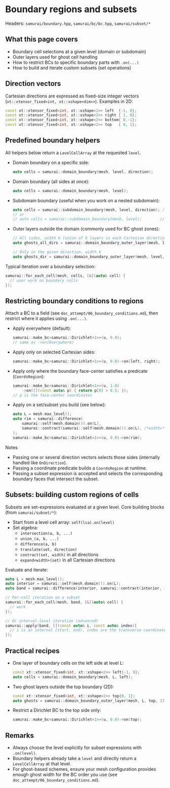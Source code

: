 # Boundary regions and subsets

Headers: `samurai/boundary.hpp`, `samurai/bc/bc.hpp`, `samurai/subset/*`

## What this page covers

- Boundary cell selections at a given level (domain or subdomain)
- Outer layers used for ghost cell handling
- How to restrict BCs to specific boundary parts with `.on(...)`
- How to build and iterate custom subsets (set operations)

## Direction vectors

Cartesian directions are expressed as fixed-size integer vectors (`xt::xtensor_fixed<int, xt::xshape<dim>>`). Examples in 2D:

```cpp
const xt::xtensor_fixed<int, xt::xshape<2>> left  {-1, 0};
const xt::xtensor_fixed<int, xt::xshape<2>> right { 1, 0};
const xt::xtensor_fixed<int, xt::xshape<2>> bottom{ 0,-1};
const xt::xtensor_fixed<int, xt::xshape<2>> top   { 0, 1};
```

## Predefined boundary helpers

All helpers below return a `LevelCellArray` at the requested `level`.

- Domain boundary on a specific side:

  ```cpp
  auto cells = samurai::domain_boundary(mesh, level, direction);
  ```

- Domain boundary (all sides at once):

  ```cpp
  auto cells = samurai::domain_boundary(mesh, level);
  ```

- Subdomain boundary (useful when you work on a nested subdomain):

  ```cpp
  auto cells = samurai::subdomain_boundary(mesh, level, direction); // single side
  // or
  // auto cells = samurai::subdomain_boundary(mesh, level);        // all sides
  ```

- Outer layers outside the domain (commonly used for BC ghost zones):

  ```cpp
  // All sides, width k (union of k layers in each Cartesian direction)
  auto ghosts_all_dirs = samurai::domain_boundary_outer_layer(mesh, level, /*layer_width=*/k);

  // Only in the given direction, width k
  auto ghosts_dir = samurai::domain_boundary_outer_layer(mesh, level, direction, /*layer_width=*/k);
  ```

Typical iteration over a boundary selection:

```cpp
samurai::for_each_cell(mesh, cells, [&](auto& cell) {
  // user work on boundary cells
});
```

## Restricting boundary conditions to regions

Attach a BC to a field (see `doc_attempt/06_boundary_conditions.md`), then restrict where it applies using `.on(...)`.

- Apply everywhere (default):

  ```cpp
  samurai::make_bc<samurai::Dirichlet<1>>(u, 0.0);
  // same as ->on(Everywhere)
  ```

- Apply only on selected Cartesian sides:

  ```cpp
  samurai::make_bc<samurai::Dirichlet<1>>(u, 0.0)->on(left, right);
  ```

- Apply only where the boundary face-center satisfies a predicate (`CoordsRegion`):

  ```cpp
  samurai::make_bc<samurai::Dirichlet<1>>(u, 1.0)
      ->on([](const auto& p) { return p[0] > 0.5; });
  // p is the face-center coordinates
  ```

- Apply on a set/subset you build (see below):

  ```cpp
  auto L = mesh.max_level();
  auto rim = samurai::difference(
      samurai::self(mesh.domain()).on(L),
      samurai::contract(samurai::self(mesh.domain()).on(L), /*width=*/1)
  );
  samurai::make_bc<samurai::Dirichlet<1>>(u, 0.0)->on(rim);
  ```

Notes

- Passing one or several direction vectors selects those sides (internally handled like `OnDirection`).
- Passing a coordinate predicate builds a `CoordsRegion` at runtime.
- Passing a subset expression is accepted and selects the corresponding boundary faces that intersect the subset.

## Subsets: building custom regions of cells

Subsets are set-expressions evaluated at a given level. Core building blocks (from `samurai/subset/*`):

- Start from a level cell array: `self(lca).on(level)`
- Set algebra:
  - `intersection(a, b, ...)`
  - `union_(a, b, ...)`
  - `difference(a, b)`
  - `translate(set, direction)`
  - `contract(set, width)` in all directions
  - `expand<width>(set)` in all Cartesian directions

Evaluate and iterate:

```cpp
auto L = mesh.max_level();
auto interior = samurai::self(mesh.domain()).on(L);
auto band = samurai::difference(interior, samurai::contract(interior, 1));

// Per-cell iteration on a subset
samurai::for_each_cell(mesh, band, [&](auto& cell) {
  // work
});

// Or interval-level iteration (advanced)
samurai::apply(band, [](const auto& i, const auto& index){
  // i is an interval [start, end), index are the transverse coordinates
});
```

## Practical recipes

- One layer of boundary cells on the left side at level L:

  ```cpp
  const xt::xtensor_fixed<int, xt::xshape<2>> left{-1, 0};
  auto cells = samurai::domain_boundary(mesh, L, left);
  ```

- Two ghost layers outside the top boundary (2D):

  ```cpp
  const xt::xtensor_fixed<int, xt::xshape<2>> top{0, 1};
  auto ghosts = samurai::domain_boundary_outer_layer(mesh, L, top, 2);
  ```

- Restrict a Dirichlet BC to the top side only:

  ```cpp
  samurai::make_bc<samurai::Dirichlet<1>>(u, 0.0)->on(top);
  ```

## Remarks

- Always choose the level explicitly for subset expressions with `.on(level)`.
- Boundary helpers already take a `level` and directly return a `LevelCellArray` at that level.
- For ghost-based schemes, ensure your mesh configuration provides enough ghost width for the BC order you use (see `doc_attempt/06_boundary_conditions.md`).
